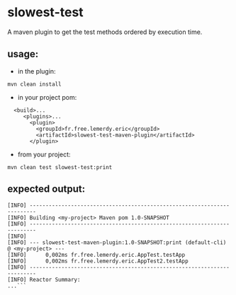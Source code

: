 slowest-test
============

A maven plugin to get the test methods ordered by execution time.

## usage:

 + in the plugin:

```mvn clean install```

 + in your project pom:

```<project>...
  <build>...
     <plugins>...
       <plugin>
         <groupId>fr.free.lemerdy.eric</groupId>
         <artifactId>slowest-test-maven-plugin</artifactId>
       </plugin>
```

 + from your project:

```mvn clean test slowest-test:print```

## expected output:
```...
[INFO] ------------------------------------------------------------------------
[INFO] Building <my-project> Maven pom 1.0-SNAPSHOT
[INFO] ------------------------------------------------------------------------
[INFO] 
[INFO] --- slowest-test-maven-plugin:1.0-SNAPSHOT:print (default-cli) @ <my-project> ---
[INFO]      0,002ms fr.free.lemerdy.eric.AppTest.testApp
[INFO]      0,002ms fr.free.lemerdy.eric.AppTest2.testApp
[INFO] ------------------------------------------------------------------------
[INFO] Reactor Summary:
...```